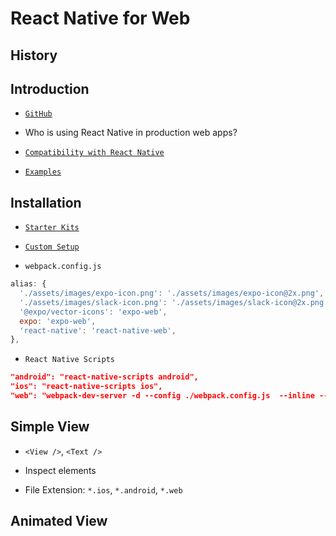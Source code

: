# React Native for Web

## History

## Introduction

- [`GitHub`](https://github.com/necolas/react-native-web#react-native-for-web)

- Who is using React Native in production web apps?

- [`Compatibility with React Native`](https://github.com/necolas/react-native-web#compatibility-with-react-native)

- [`Examples`](http://necolas.github.io/react-native-web/examples/)

## Installation

- [`Starter Kits`](https://github.com/necolas/react-native-web/blob/master/packages/website/guides/getting-started.md#starter-kits)

- [`Custom Setup`](https://github.com/necolas/react-native-web/blob/master/packages/website/guides/getting-started.md#configuring-a-module-bundler)

- `webpack.config.js`

```javascript
alias: {
  './assets/images/expo-icon.png': './assets/images/expo-icon@2x.png',
  './assets/images/slack-icon.png': './assets/images/slack-icon@2x.png',
  '@expo/vector-icons': 'expo-web',
  expo: 'expo-web',
  'react-native': 'react-native-web',
},
```

- `React Native Scripts`

```json
"android": "react-native-scripts android",
"ios": "react-native-scripts ios",
"web": "webpack-dev-server -d --config ./webpack.config.js  --inline --hot --colors --content-base public/ --history-api-fallback",
```

## Simple View

- `<View />`, `<Text />`

- Inspect elements

- File Extension: `*.ios`, `*.android`, `*.web`

## Animated View
